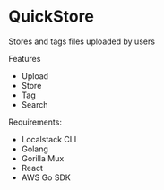 # QuickStore

Stores and tags files uploaded by users

Features

- Upload
- Store
- Tag
- Search

Requirements:

- Localstack CLI
- Golang
- Gorilla Mux
- React
- AWS Go SDK
